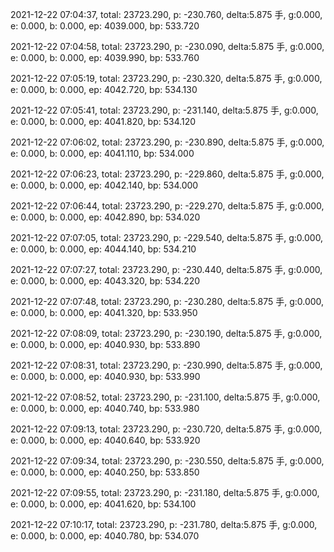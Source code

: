 2021-12-22 07:04:37, total: 23723.290, p: -230.760, delta:5.875 手, g:0.000, e: 0.000, b: 0.000, ep: 4039.000, bp: 533.720

2021-12-22 07:04:58, total: 23723.290, p: -230.090, delta:5.875 手, g:0.000, e: 0.000, b: 0.000, ep: 4039.990, bp: 533.760

2021-12-22 07:05:19, total: 23723.290, p: -230.320, delta:5.875 手, g:0.000, e: 0.000, b: 0.000, ep: 4042.720, bp: 534.130

2021-12-22 07:05:41, total: 23723.290, p: -231.140, delta:5.875 手, g:0.000, e: 0.000, b: 0.000, ep: 4041.820, bp: 534.120

2021-12-22 07:06:02, total: 23723.290, p: -230.890, delta:5.875 手, g:0.000, e: 0.000, b: 0.000, ep: 4041.110, bp: 534.000

2021-12-22 07:06:23, total: 23723.290, p: -229.860, delta:5.875 手, g:0.000, e: 0.000, b: 0.000, ep: 4042.140, bp: 534.000

2021-12-22 07:06:44, total: 23723.290, p: -229.270, delta:5.875 手, g:0.000, e: 0.000, b: 0.000, ep: 4042.890, bp: 534.020

2021-12-22 07:07:05, total: 23723.290, p: -229.540, delta:5.875 手, g:0.000, e: 0.000, b: 0.000, ep: 4044.140, bp: 534.210

2021-12-22 07:07:27, total: 23723.290, p: -230.440, delta:5.875 手, g:0.000, e: 0.000, b: 0.000, ep: 4043.320, bp: 534.220

2021-12-22 07:07:48, total: 23723.290, p: -230.280, delta:5.875 手, g:0.000, e: 0.000, b: 0.000, ep: 4041.320, bp: 533.950

2021-12-22 07:08:09, total: 23723.290, p: -230.190, delta:5.875 手, g:0.000, e: 0.000, b: 0.000, ep: 4040.930, bp: 533.890

2021-12-22 07:08:31, total: 23723.290, p: -230.990, delta:5.875 手, g:0.000, e: 0.000, b: 0.000, ep: 4040.930, bp: 533.990

2021-12-22 07:08:52, total: 23723.290, p: -231.100, delta:5.875 手, g:0.000, e: 0.000, b: 0.000, ep: 4040.740, bp: 533.980

2021-12-22 07:09:13, total: 23723.290, p: -230.720, delta:5.875 手, g:0.000, e: 0.000, b: 0.000, ep: 4040.640, bp: 533.920

2021-12-22 07:09:34, total: 23723.290, p: -230.550, delta:5.875 手, g:0.000, e: 0.000, b: 0.000, ep: 4040.250, bp: 533.850

2021-12-22 07:09:55, total: 23723.290, p: -231.180, delta:5.875 手, g:0.000, e: 0.000, b: 0.000, ep: 4041.620, bp: 534.100

2021-12-22 07:10:17, total: 23723.290, p: -231.780, delta:5.875 手, g:0.000, e: 0.000, b: 0.000, ep: 4040.780, bp: 534.070